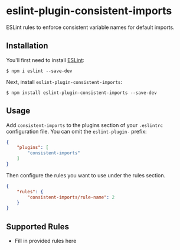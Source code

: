 # eslint-plugin-consistent-imports

ESLint rules to enforce consistent variable names for default imports.

## Installation

You'll first need to install [ESLint](http://eslint.org):

```
$ npm i eslint --save-dev
```

Next, install `eslint-plugin-consistent-imports`:

```
$ npm install eslint-plugin-consistent-imports --save-dev
```


## Usage

Add `consistent-imports` to the plugins section of your `.eslintrc` configuration file. You can omit the `eslint-plugin-` prefix:

```json
{
    "plugins": [
        "consistent-imports"
    ]
}
```


Then configure the rules you want to use under the rules section.

```json
{
    "rules": {
        "consistent-imports/rule-name": 2
    }
}
```

## Supported Rules

* Fill in provided rules here





